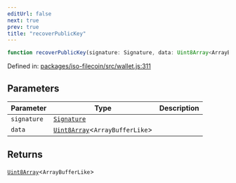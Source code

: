```yaml
---
editUrl: false
next: true
prev: true
title: "recoverPublicKey"
---
```


```ts
function recoverPublicKey(signature: Signature, data: Uint8Array<ArrayBufferLike>): Uint8Array<ArrayBufferLike>
```

Defined in: [packages/iso-filecoin/src/wallet.js:311](https://github.com/hugomrdias/filecoin/blob/785c3411e0df74cabd3b2718e9d4a52c466ba914/packages/iso-filecoin/src/wallet.js#L311)

## Parameters

| Parameter | Type | Description |
| ------ | ------ | ------ |
| `signature` | [`Signature`](/api/signature/classes/signature/) |  |
| `data` | [`Uint8Array`](https://developer.mozilla.org/docs/Web/JavaScript/Reference/Global_Objects/Uint8Array)\<`ArrayBufferLike`\> |  |

## Returns

[`Uint8Array`](https://developer.mozilla.org/docs/Web/JavaScript/Reference/Global_Objects/Uint8Array)\<`ArrayBufferLike`\>
